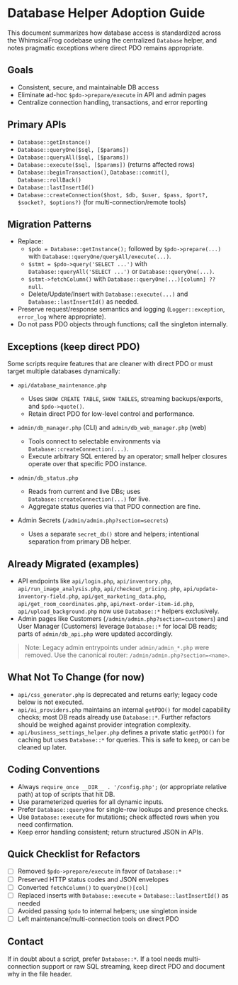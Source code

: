 # Database Helper Adoption Guide

This document summarizes how database access is standardized across the WhimsicalFrog codebase using the centralized `Database` helper, and notes pragmatic exceptions where direct PDO remains appropriate.

## Goals

- Consistent, secure, and maintainable DB access
- Eliminate ad-hoc `$pdo->prepare/execute` in API and admin pages
- Centralize connection handling, transactions, and error reporting

## Primary APIs

- `Database::getInstance()`
- `Database::queryOne($sql, [$params])`
- `Database::queryAll($sql, [$params])`
- `Database::execute($sql, [$params])` (returns affected rows)
- `Database::beginTransaction()`, `Database::commit()`, `Database::rollBack()`
- `Database::lastInsertId()`
- `Database::createConnection($host, $db, $user, $pass, $port?, $socket?, $options?)` (for multi-connection/remote tools)

## Migration Patterns

- Replace:
  - `$pdo = Database::getInstance();` followed by `$pdo->prepare(...)` with `Database::queryOne/queryAll/execute(...)`.
  - `$stmt = $pdo->query('SELECT ...')` with `Database::queryAll('SELECT ...')` or `Database::queryOne(...)`.
  - `$stmt->fetchColumn()` with `Database::queryOne(...)[column] ?? null`.
  - Delete/Update/Insert with `Database::execute(...)` and `Database::lastInsertId()` as needed.
- Preserve request/response semantics and logging (`Logger::exception`, `error_log` where appropriate).
- Do not pass PDO objects through functions; call the singleton internally.

## Exceptions (keep direct PDO)

Some scripts require features that are cleaner with direct PDO or must target multiple databases dynamically:

- `api/database_maintenance.php`
  - Uses `SHOW CREATE TABLE`, `SHOW TABLES`, streaming backups/exports, and `$pdo->quote()`.
  - Retain direct PDO for low-level control and performance.

- `admin/db_manager.php` (CLI) and `admin/db_web_manager.php` (web)
  - Tools connect to selectable environments via `Database::createConnection(...)`.
  - Execute arbitrary SQL entered by an operator; small helper closures operate over that specific PDO instance.

- `admin/db_status.php`
  - Reads from current and live DBs; uses `Database::createConnection(...)` for live.
  - Aggregate status queries via that PDO connection are fine.

- Admin Secrets (`/admin/admin.php?section=secrets`)
  - Uses a separate `secret_db()` store and helpers; intentional separation from primary DB helper.

## Already Migrated (examples)

- API endpoints like `api/login.php`, `api/inventory.php`, `api/run_image_analysis.php`, `api/checkout_pricing.php`, `api/update-inventory-field.php`, `api/get_marketing_data.php`, `api/get_room_coordinates.php`, `api/next-order-item-id.php`, `api/upload_background.php` now use `Database::*` helpers exclusively.
- Admin pages like Customers (`/admin/admin.php?section=customers`) and User Manager (Customers) leverage `Database::*` for local DB reads; parts of `admin/db_api.php` were updated accordingly.

> Note: Legacy admin entrypoints under `admin/admin_*.php` were removed. Use the canonical router: `/admin/admin.php?section=<name>`.

## What Not To Change (for now)

- `api/css_generator.php` is deprecated and returns early; legacy code below is not executed.
- `api/ai_providers.php` maintains an internal `getPDO()` for model capability checks; most DB reads already use `Database::*`. Further refactors should be weighed against provider integration complexity.
- `api/business_settings_helper.php` defines a private static `getPDO()` for caching but uses `Database::*` for queries. This is safe to keep, or can be cleaned up later.

## Coding Conventions

- Always `require_once __DIR__ . '/config.php';` (or appropriate relative path) at top of scripts that hit DB.
- Use parameterized queries for all dynamic inputs.
- Prefer `Database::queryOne` for single-row lookups and presence checks.
- Use `Database::execute` for mutations; check affected rows when you need confirmation.
- Keep error handling consistent; return structured JSON in APIs.

## Quick Checklist for Refactors

- [ ] Removed `$pdo->prepare/execute` in favor of `Database::*`
- [ ] Preserved HTTP status codes and JSON envelopes
- [ ] Converted `fetchColumn()` to `queryOne()[col]`
- [ ] Replaced inserts with `Database::execute` + `Database::lastInsertId()` as needed
- [ ] Avoided passing `$pdo` to internal helpers; use singleton inside
- [ ] Left maintenance/multi-connection tools on direct PDO

## Contact

If in doubt about a script, prefer `Database::*`. If a tool needs multi-connection support or raw SQL streaming, keep direct PDO and document why in the file header.
